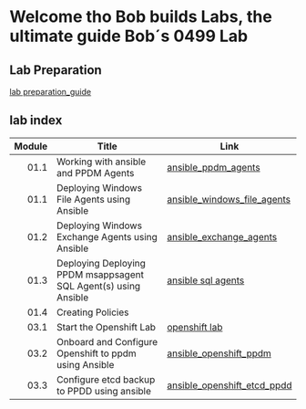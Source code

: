 # Welcome tho Bob builds Labs, the ultimate guide Bob´s 0499 Lab


## Lab Preparation
[lab preparation_guide](./00_prepare.md)


## lab index  
Module | Title | Link  
------:|---------------------|--- 
01.1 | Working with ansible and PPDM Agents | [ansible_ppdm_agents](./01.0_ansible_ppdm_agents.md)  
01.1 | Deploying Windows File Agents using Ansible | [ansible_windows_file_agents](./01.1_ansible_windows_file_agents.md)  
01.2 | Deploying Windows Exchange Agents using Ansible |  [ansible_exchange_agents](./01.2_ansible_exchange_agents.md)  
01.3 | Deploying Deploying PPDM msappsagent SQL Agent(s) using Ansible | [ansible sql agents](./01.3_ansible_sql_agents.md)
01.4 | Creating Policies | 
03.1 | Start the Openshift Lab | [openshift lab](./03.0_prepare_openshift_lab.md)  
03.2 | Onboard and Configure Openshift to ppdm using Ansible | [ansible_openshift_ppdm](./03.1_ansible_openshift_ppdm.md) 
03.3 | Configure etcd backup to PPDD using ansible | [ansible_openshift_etcd_ppdd](./03.2_ansible_etcd_backup_dd.md) 
